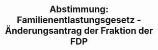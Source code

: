---
abstimmung:
  abstimmung: 1
  bundestagssitzung: 165
  legislaturperiode: 19
categories:
- Todo
data:
- title: Abstimmungsergebnis 20200617_1-data.pdf
  url: /res/2021-btw/abstimmungsergebnisse/20200617_1-data.pdf
- title: Abstimmungsergebnis 20200617_1_xls-data.xlsx
  url: /res/2021-btw/abstimmungsergebnisse/20200617_1_xls-data.xlsx
- title: Abstimmungsergebnis 20200617_1_xls-data.csv
  url: /res/2021-btw/abstimmungsergebnisse/csv/20200617_1_xls-data.csv
ergebnis:
  afd:
    enthaltung: 0
    gesamt: 89
    ja: 0
    nein: 83
    nichtabgegeben: 6
    ungueltig: 0
  bü90/gr:
    enthaltung: 4
    gesamt: 67
    ja: 60
    nein: 2
    nichtabgegeben: 1
    ungueltig: 0
  cdu/csu:
    enthaltung: 0
    gesamt: 246
    ja: 234
    nein: 0
    nichtabgegeben: 12
    ungueltig: 0
  die linke.:
    enthaltung: 0
    gesamt: 69
    ja: 0
    nein: 64
    nichtabgegeben: 5
    ungueltig: 0
  fdp:
    enthaltung: 1
    gesamt: 80
    ja: 76
    nein: 0
    nichtabgegeben: 3
    ungueltig: 0
  file: 20200617_1_xls-data.xlsx
  fraktionslos:
    enthaltung: 0
    gesamt: 6
    ja: 0
    nein: 3
    nichtabgegeben: 3
    ungueltig: 0
  spd:
    enthaltung: 0
    gesamt: 152
    ja: 143
    nein: 0
    nichtabgegeben: 9
    ungueltig: 0
layout: abstimmung
links:
- title: Link zu bundestag.de
  url: https://www.bundestag.de/parlament/plenum/abstimmung/abstimmung?id=552
preview: 'Deutscher Bundestag


  165. Sitzung des Deutschen Bundestages

  am Mittwoch, 17. Juni 2020


  Endgültiges Ergebnis der Namentlichen Abstimmung Nr. 1


  Beschlussempfehlung des Auswärtigen Ausschusses (3. Ausschuss)

  zu dem Antrag der Bundesregierung

  Fortsetzung der Beteiligung bewaffneter deutscher Streitkräfte an der internationalen

  Sicherheitspräsenz in Kosovo (KFOR)

  Drs. 19/19001 und 19/19587'
tags:
- Todo
title: 'Abstimmung: Familienentlastungsgesetz - Änderungsantrag der Fraktion der FDP'
---